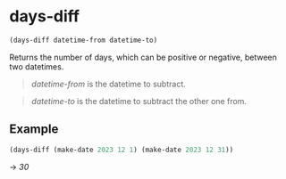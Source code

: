 # days-diff
```scheme
(days-diff datetime-from datetime-to)
```
Returns the number of days, which can be positive or negative, between two datetimes.

> *datetime-from* is the datetime to subtract.

> *datetime-to* is the datetime to subtract the other one from.

## Example
```scheme
(days-diff (make-date 2023 12 1) (make-date 2023 12 31))
```
-> *30*